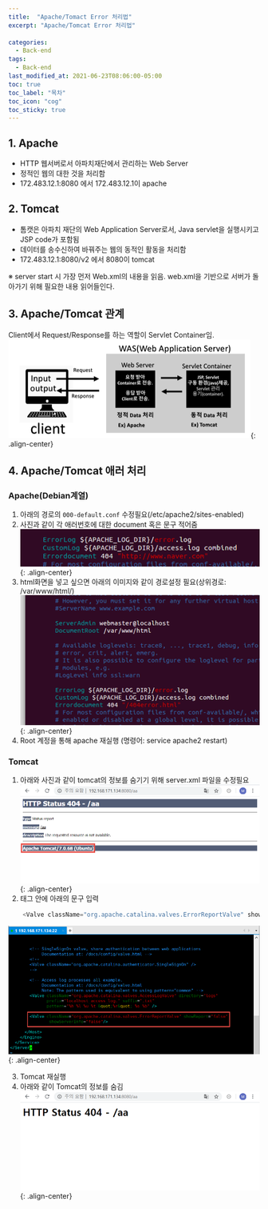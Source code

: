 ```yaml
---
title:  "Apache/Tomact Error 처리법"
excerpt: "Apache/Tomcat Error 처리법"

categories:
  - Back-end
tags:
  - Back-end
last_modified_at: 2021-06-23T08:06:00-05:00
toc: true
toc_label: "목차"
toc_icon: "cog"
toc_sticky: true
---
```

## 1. Apache
- HTTP 웹서버로서 아파치재단에서 관리하는 Web Server
- 정적인 웹의 대한 것을 처리함
- 172.483.12.1:8080 에서 172.483.12.1이 apache  

## 2. Tomcat 
- 톰캣은 아파치 재단의 Web Application Server로서, Java servlet을 실행시키고 JSP code가 포함됨
- 데이터를 송수신하여 바꿔주는 웹의 동적인 활동을 처리함  
- 172.483.12.1:8080/v2 에서 8080이 tomcat  

※ server start 시 가장 먼저 Web.xml의 내용을 읽음. web.xml을 기반으로 서버가 돌아가기 위해 필요한 내용 읽어들인다.  
## 3. Apache/Tomcat 관계
Client에서 Request/Response를 하는 역할이 Servlet Container임.    
![](/assets/images/backend/apacheTomcat.png){: .align-center} 

## 4. Apache/Tomcat 애러 처리
### Apache(Debian계열)
1. 아래의 경로의 `000-default.conf` 수정필요(/etc/apache2/sites-enabled)
2. 사진과 같이 각 애러번호에 대한 document 혹은 문구 적어줌
![](/assets/images/backend/apache_info_solve.png){: .align-center} 
3. html화면을 넣고 싶으면 아래의 이미지와 같이 경로설정 필요(상위경로: /var/www/html/)
![](/assets/images/backend/apache_info_solve2.png){: .align-center} 
4. Root 계정을 통해 apache 재실행 (명령어: service apache2 restart) 



### Tomcat
1. 아래와 사진과 같이 tomcat의 정보를 숨기기 위해 server.xml 파일을 수정필요
![](/assets/images/backend/tomcat_info_prob.png){: .align-center} 
2. <host></host> 태그 안에 아래의 문구 입력  
```JAVA
	<Valve className="org.apache.catalina.valves.ErrorReportValve" showReport="false" showServerInfo="false"/>
```
![](/assets/images/backend/tomcat_info_solve.png){: .align-center} 

3. Tomcat 재실행
4. 아래와 같이 Tomcat의 정보를 숨김
![](/assets/images/backend/tomcat_info_result.png){: .align-center} 